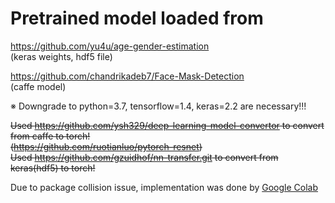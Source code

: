 # Pretrained model loaded from
  
https://github.com/yu4u/age-gender-estimation  
(keras weights, hdf5 file)  

https://github.com/chandrikadeb7/Face-Mask-Detection  
(caffe model)  
  
※ Downgrade to python=3.7, tensorflow=1.4, keras=2.2 are necessary!!!  
  
  
  
~~Used https://github.com/ysh329/deep-learning-model-convertor to convert from caffe to torch!  
  (https://github.com/ruotianluo/pytorch-resnet)  
Used https://github.com/gzuidhof/nn-transfer.git to convert from keras(hdf5) to torch!~~  
  
  
  
Due to package collision issue, implementation was done by [Google Colab](https://colab.research.google.com/drive/11QAAUzdiw7867pgsuQsquCVJzRMl0cH-#scrollTo=TUN_uf7w2rxh)  